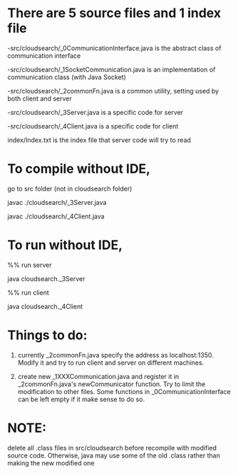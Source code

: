 There are 5 source files and 1 index file
==========================
-src/cloudsearch/_0CommunicationInterface.java is the abstract class of communication interface

-src/cloudsearch/_1SocketCommunication.java is an implementation of communication class (with Java Socket)

-src/cloudsearch/_2commonFn.java is a common utility, setting used by both client and server

-src/cloudsearch/_3Server.java is a specific code for server

-src/cloudsearch/_4Client.java is a specific code for client

index/Index.txt is the index file that server code will try to read

To compile without IDE,
========================
go to src folder (not in cloudsearch folder)

javac ./cloudsearch/_3Server.java 

javac ./cloudsearch/_4Client.java 

To run without IDE,
====
%% run server 

java cloudsearch._3Server

%% run client 

java cloudsearch._4Client

Things to do:
=======================

1) currently _2commonFn.java specify the address as localhost:1350. Modify it and try to run client and server on different machines.

2) create new _1XXXCommunication.java and register it in _2commonFn.java's newCommunicator function. Try to limit the modification to other files. Some functions in _0CommunicationInterface can be left empty if it make sense to do so.

NOTE:
====
delete all .class files in src/cloudsearch before recompile with modified source code. Otherwise, java may use some of the old .class rather than making the new modified one
